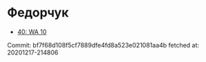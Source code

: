 # Федорчук
- [40: WA 10](40.md)

Commit: bf7f68d108f5cf7889dfe4fd8a523e021081aa4b
 fetched at: 20201217-214806
